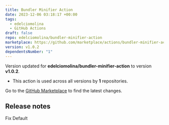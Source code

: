 ```yaml
---
title: Bundler Minifier Action
date: 2023-12-06 03:18:17 +00:00
tags:
  - edelciomolina
  - GitHub Actions
draft: false
repo: edelciomolina/bundler-minifier-action
marketplace: https://github.com/marketplace/actions/bundler-minifier-action
version: v1.0.2
dependentsNumber: "1"
---
```



Version updated for **edelciomolina/bundler-minifier-action** to version **v1.0.2**.
- This action is used across all versions by **1** repositories.

Go to the [GitHub Marketplace](https://github.com/marketplace/actions/bundler-minifier-action) to find the latest changes.

## Release notes

Fix Default
